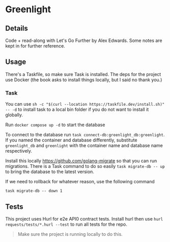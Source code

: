 # Greenlight

## Details
Code + read-along with Let's Go Further by Alex Edwards. Some notes are kept in for further reference.

## Usage
There's a Taskfile, so make sure Task is installed. The deps for the project use Docker (the book asks to install things locally, but I said no thank you.)

### Task
You can use `sh -c "$(curl --location https://taskfile.dev/install.sh)" -- -d` to install task to a local bin folder if you do not want to install it globally.

Run `docker compose up -d` to start the database

To connect to the database run `task connect-db:greenlight_db:greenlight`. If you named the container and database differently, substitute `greenlight_db` and `greenlight` with the container name and database name respectively.

Install this locally https://github.com/golang-migrate so that you can run migrations. There is a Task command to do so easily `task migrate-db -- up` to bring the database to the latest version.

If we need to rollback for whatever reason, use the following command
```
task migrate-db -- down 1
```

## Tests
This project uses Hurl for e2e API0 contract tests. Install hurl then use `hurl requests/tests/*.hurl --test` to run all tests for the repo.

> Make sure the project is running locally to do this.
